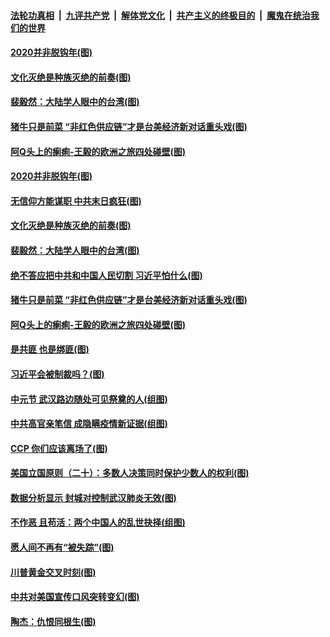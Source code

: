 ####  [法轮功真相](../../../../basic/blob/master/README.md?t=09060802) &nbsp;|&nbsp; [九评共产党](../../../../9ping.md/blob/master/README.md?t=09060802) &nbsp;|&nbsp; [解体党文化](../../../../jtdwh.md/blob/master/README.md?t=09060802)  &nbsp;|&nbsp; [共产主义的终极目的](../../../../gczydzjmd.md/blob/master/README.md?t=09060802) &nbsp;|&nbsp; [魔鬼在统治我们的世界](../../../../mgztzwmdsj.md/blob/master/README.md?t=09060802) 


#### [2020并非脱钩年(图)](../pages/p4/945238.md?t=09060802) 

#### [文化灭绝是种族灭绝的前奏(图)](../pages/p4/945180.md?t=09060802) 

#### [裴毅然：大陆学人眼中的台湾(图)](../pages/p4/945175.md?t=09060802) 

#### [猪牛只是前菜 “非红色供应链”才是台美经济新对话重头戏(图)](../pages/p4/945185.md?t=09060802) 

#### [阿Q头上的瘌痢-王毅的欧洲之旅四处碰壁(图)](../pages/p4/945174.md?t=09060802) 


#### [2020并非脱钩年(图)](../pages/p4/945238.md?t=09060802) 

#### [无信仰方能谋职 中共末日疯狂(图)](../pages/p4/945217.md?t=09060802) 

#### [文化灭绝是种族灭绝的前奏(图)](../pages/p4/945180.md?t=09060802) 

#### [裴毅然：大陆学人眼中的台湾(图)](../pages/p4/945175.md?t=09060802) 

#### [绝不答应把中共和中国人民切割 习近平怕什么(图)](../pages/p4/945182.md?t=09060802) 

#### [猪牛只是前菜 “非红色供应链”才是台美经济新对话重头戏(图)](../pages/p4/945185.md?t=09060802) 

#### [阿Q头上的瘌痢-王毅的欧洲之旅四处碰壁(图)](../pages/p4/945174.md?t=09060802) 

#### [是共匪 也是绑匪(图)](../pages/p4/945173.md?t=09060802) 

#### [习近平会被制裁吗？(图)](../pages/p4/945195.md?t=09060802) 

#### [中元节 武汉路边随处可见祭奠的人(组图)](../pages/p4/945091.md?t=09060802) 

#### [中共高官亲笔信 成隐瞒疫情新证据(组图)](../pages/p4/945088.md?t=09060802) 

#### [CCP 你们应该离场了(图)](../pages/p4/945084.md?t=09060802) 

#### [美国立国原则（二十）：多数人决策同时保护少数人的权利(图)](../pages/p4/944287.md?t=09060802) 

#### [数据分析显示 封城对控制武汉肺炎无效(图)](../pages/p4/945077.md?t=09060802) 

#### [不作恶 且苟活：两个中国人的乱世抉择(组图)](../pages/p4/945090.md?t=09060802) 

#### [愿人间不再有“被失踪”(图)](../pages/p4/945075.md?t=09060802) 

#### [川普黄金交叉时刻(图)](../pages/p4/945014.md?t=09060802) 

#### [中共对美国宣传口风突转变幻(图)](../pages/p4/945013.md?t=09060802) 

#### [陶杰：仇恨同根生(图)](../pages/p4/945005.md?t=09060802) 


